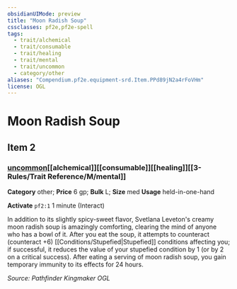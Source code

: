 ```yaml
---
obsidianUIMode: preview
title: "Moon Radish Soup"
cssclasses: pf2e,pf2e-spell
tags:
  - trait/alchemical
  - trait/consumable
  - trait/healing
  - trait/mental
  - trait/uncommon
  - category/other
aliases: "Compendium.pf2e.equipment-srd.Item.PPd89jN2a4rFoVHm"
license: OGL
---
```

# Moon Radish Soup
## Item 2
### [uncommon](uncommon "Uncommon Rarity Trait")[[alchemical]][[consumable]][[healing]][[3-Rules/Trait Reference/M/mental]]

**Category** other; 
**Price** 6 gp; 
**Bulk** L; **Size** med
**Usage** held-in-one-hand

**Activate** `pf2:1` 1 minute (Interact)

In addition to its slightly spicy-sweet flavor, Svetlana Leveton's creamy moon radish soup is amazingly comforting, clearing the mind of anyone who has a bowl of it. After you eat the soup, it attempts to counteract (counteract +6) [[Conditions/Stupefied|Stupefied]] conditions affecting you; if successful, it reduces the value of your stupefied condition by 1 (or by 2 on a critical success). After eating a serving of moon radish soup, you gain temporary immunity to its effects for 24 hours.

*Source: Pathfinder Kingmaker*
*OGL*